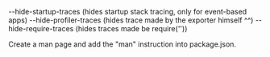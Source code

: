 
--hide-startup-traces (hides startup stack tracing, only for event-based apps)
--hide-profiler-traces (hides trace made by the exporter himself ^^)
--hide-require-traces (hides traces made be require('<module>'))

Create a man page and add the "man" instruction into package.json.
